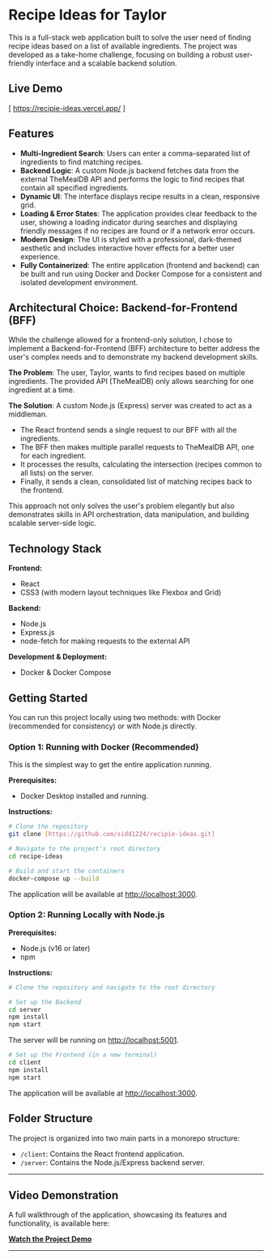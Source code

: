 # Recipe Ideas for Taylor

This is a full-stack web application built to solve the user need of finding recipe ideas based on a list of available ingredients. The project was developed as a take-home challenge, focusing on building a robust user-friendly interface and a scalable backend solution.

## Live Demo
[ https://recipie-ideas.vercel.app/ ]

## Features
- **Multi-Ingredient Search**: Users can enter a comma-separated list of ingredients to find matching recipes.
- **Backend Logic**: A custom Node.js backend fetches data from the external TheMealDB API and performs the logic to find recipes that contain all specified ingredients.
- **Dynamic UI**: The interface displays recipe results in a clean, responsive grid.
- **Loading & Error States**: The application provides clear feedback to the user, showing a loading indicator during searches and displaying friendly messages if no recipes are found or if a network error occurs.
- **Modern Design**: The UI is styled with a professional, dark-themed aesthetic and includes interactive hover effects for a better user experience.
- **Fully Containerized**: The entire application (frontend and backend) can be built and run using Docker and Docker Compose for a consistent and isolated development environment.

## Architectural Choice: Backend-for-Frontend (BFF)
While the challenge allowed for a frontend-only solution, I chose to implement a Backend-for-Frontend (BFF) architecture to better address the user's complex needs and to demonstrate my backend development skills.

**The Problem**: The user, Taylor, wants to find recipes based on multiple ingredients. The provided API (TheMealDB) only allows searching for one ingredient at a time.

**The Solution**: A custom Node.js (Express) server was created to act as a middleman.

- The React frontend sends a single request to our BFF with all the ingredients.
- The BFF then makes multiple parallel requests to TheMealDB API, one for each ingredient.
- It processes the results, calculating the intersection (recipes common to all lists) on the server.
- Finally, it sends a clean, consolidated list of matching recipes back to the frontend.

This approach not only solves the user's problem elegantly but also demonstrates skills in API orchestration, data manipulation, and building scalable server-side logic.

## Technology Stack

**Frontend:**
- React
- CSS3 (with modern layout techniques like Flexbox and Grid)

**Backend:**
- Node.js
- Express.js
- node-fetch for making requests to the external API

**Development & Deployment:**
- Docker & Docker Compose

## Getting Started

You can run this project locally using two methods: with Docker (recommended for consistency) or with Node.js directly.

### Option 1: Running with Docker (Recommended)
This is the simplest way to get the entire application running.

**Prerequisites:**
- Docker Desktop installed and running.

**Instructions:**
```bash
# Clone the repository
git clone [https://github.com/sidd1224/recipie-ideas.git]

# Navigate to the project's root directory
cd recipe-ideas

# Build and start the containers
docker-compose up --build
```

The application will be available at [http://localhost:3000](http://localhost:3000).

### Option 2: Running Locally with Node.js

**Prerequisites:**
- Node.js (v16 or later)
- npm

**Instructions:**
```bash
# Clone the repository and navigate to the root directory

# Set up the Backend
cd server
npm install
npm start
```
The server will be running on [http://localhost:5001](http://localhost:5001).

```bash
# Set up the Frontend (in a new terminal)
cd client
npm install
npm start
```
The application will be available at [http://localhost:3000](http://localhost:3000).

## Folder Structure

The project is organized into two main parts in a monorepo structure:

- `/client`: Contains the React frontend application.
- `/server`: Contains the Node.js/Express backend server.
---

## Video Demonstration

A full walkthrough of the application, showcasing its features and functionality, is available here:

**[Watch the Project Demo](https://youtu.be/4TxWKMMec8U?si=s4lJ02IMn1OH4Pnw)**

---